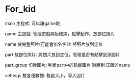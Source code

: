 # For_kid

main 主程式:
可以讓game跑

game 主遊戲:
管理遊戲開始結束，點擊動作，放部位照片

name 放完整照片(可能會加名字?):
將照片放到定位

part 放部位照片:
將照片放到定位，管理是否有點擊到該圖片

part_group 切換圖片:
判斷part中的點擊圖片 對應到 正確的name

settings 放各種數據:
視窗大小，導入圖片

